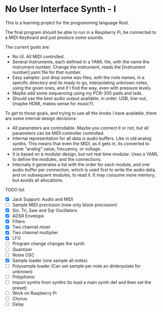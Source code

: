 # No User Interface Synth - I

This is a learning project for the programming language Rust.

The final program should be able to run in a Raspberry Pi, be connected to a
MIDI Keyboard and just produce some sounds.

The current goals are:

* No UI. All MIDI controlled.
* Several Instruments, each defined in a YAML file, with the name the
  instrument number. Change the instrument, reads the [instrument number].yaml
  file for that number.
* Easy sampler: just drop some wav files, with the note names, in a specific
  directory and its ready to go, interpolating unknown notes, using the given
  ones, and if I find the way, even with pressure levels.
* Maybe add some sequencing using my PCR-300 pads and leds.
* Should use the best audio output available, in order: USB, line-out, (maybe
  HDMI, makes sense for music?).

To get to those goals, and trying to use all the knobs I have available, there
are some internal design decisions:

* All parameters are controllable. Maybe you connect it or not, but all parameters
  can be MIDI controller controlled.
* Internal representation for all data is audio buffers. Like in old analog
  synths. This means that even the MIDI, as it gets in, its converted to
  some "analog" value, frecuency, or voltage.
* It is based on a modular design, but not real time modular. Uses a YAML to
  define the modules, and the connections.
* Internally it generates a list with the order for each module, and one audio
  buffer per connection, which is used first to write the audio data, and on
  subsequent modules, to read it. It may consume more memory, but avoids all
  allocations.

TODO list

* [x] Jack Support: Audio and MIDI
* [ ] Sample MIDI precission (now only block precission)
* [x] Sin, Tri, Saw and Sqr Oscillators
* [x] ADSR Envelope
* [x] Filters
* [x] Two channel mixer
* [x] Two channel multiplier
* [x] LFO
* [ ] Program change changes the synth
* [ ] Quantizer
* [ ] Noise OSC
* [x] Sample loader (one sample all notes)
* [ ] Polysample loader (Can set sample per note an dinterpolate for unknown)
* [ ] Polyphonic
* [ ] Import synths from synths (to load a main synth def and then set
  the preset)
* [ ] Work on Raspberry Pi
* [ ] Chorus
* [ ] Delay
